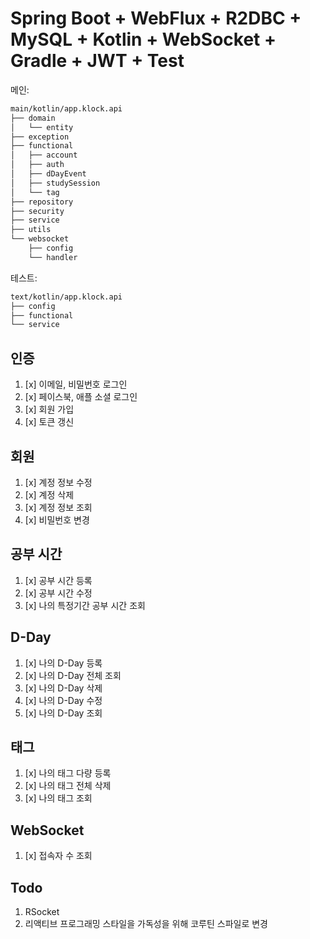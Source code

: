 # Spring Boot + WebFlux + R2DBC + MySQL + Kotlin + WebSocket + Gradle + JWT + Test

메인:
```bash
main/kotlin/app.klock.api
├── domain
│   └── entity
├── exception
├── functional
│   ├── account
│   ├── auth
│   ├── dDayEvent
│   ├── studySession
│   └── tag
├── repository
├── security
├── service
├── utils
└── websocket
    ├── config
    └── handler
```

테스트:
```bash
text/kotlin/app.klock.api
├── config
├── functional
└── service
```

## 인증
1. [x] 이메일, 비밀번호 로그인
2. [x] 페이스북, 애플 소셜 로그인
3. [x] 회원 가입
4. [x] 토큰 갱신

## 회원
1. [x] 계정 정보 수정
2. [x] 계정 삭제
3. [x] 계정 정보 조회
4. [x] 비밀번호 변경

## 공부 시간
1. [x] 공부 시간 등록 
2. [x] 공부 시간 수정
3. [x] 나의 특정기간 공부 시간 조회

## D-Day
1. [x] 나의 D-Day 등록
2. [x] 나의 D-Day 전체 조회
3. [x] 나의 D-Day 삭제
4. [x] 나의 D-Day 수정
5. [x] 나의 D-Day 조회

## 태그
1. [x] 나의 태그 다량 등록
2. [x] 나의 태그 전체 삭제
3. [x] 나의 태그 조회

## WebSocket
1. [x] 접속자 수 조회

## Todo
1. RSocket
2. 리액티브 프로그래밍 스타일을 가독성을 위해 코루틴 스파일로 변경
